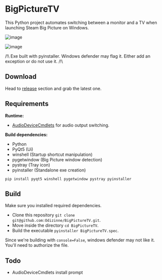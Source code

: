 # BigPictureTV

This Python project automates switching between a monitor and a TV when launching Steam Big Picture on Windows.

![image](https://github.com/Odizinne/bigpicturetv/assets/102679854/90c55be3-dbe8-4635-b655-0c831351e338)

![image](https://github.com/Odizinne/BigPictureTV/assets/102679854/384e1369-ce2f-4178-b2bf-023a8e7d709c)

/!\ Exe built with pyinstaller. Windows defender may flag it. Either add an exception or do not use it. /!\

## Download

Head to [release](https://github.com/Odizinne/BigPictureTV/releases) section and grab the latest one.

## Requirements

**Runtime:**
- [AudioDeviceCmdlets](https://github.com/frgnca/AudioDeviceCmdlets) for audio output switching.
 
**Build dependencies:**
- Python
- PyQt5 (Ui)
- winshell (Startup shortcut manipulation)
- pygetwindow (Big Picture window detection)
- pystray (Tray icon)
- pyinstaller (Standalone exe creation)

`pip install pyqt5 winshell pygetwindow pystray pyinstaller`

## Build

Make sure you installed required dependencies.<br/>

- Clone this repository `git clone git@github.com:Odizinne/BigPictureTV.git`.<br/>
- Move inside the directory `cd BigPictureTV`.<br/>
- Build the executable `pyinstaller BigPictureTV.spec`.

Since we're building with `console=False`, windows defender may not like it. You'll need to authorize the file.

## Todo

- AudioDeviceCmdlets install prompt
